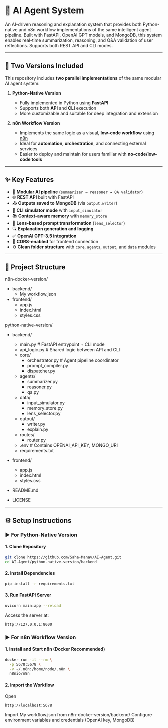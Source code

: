 # 🧠 AI Agent System

An AI-driven reasoning and explanation system that provides both Python-native and n8n workflow implementations of the same intelligent agent pipeline. Built with FastAPI, OpenAI GPT models, and MongoDB, this system enables real-time summarization, reasoning, and Q&A validation of user reflections. Supports both REST API and CLI modes.

---
## 🔄 Two Versions Included

This repository includes **two parallel implementations** of the same modular AI agent system:

1. **Python-Native Version**
   - Fully implemented in Python using **FastAPI**
   - Supports both **API** and **CLI** execution
   - More customizable and suitable for deep integration and extension

2. **n8n Workflow Version**
   - Implements the same logic as a visual, **low-code workflow** using [n8n](https://n8n.io/)
   - Ideal for **automation, orchestration**, and connecting external services
   - Easier to deploy and maintain for users familiar with **no-code/low-code tools**
     
---
## ✨ Key Features

- 🧩 **Modular AI pipeline** (`summarizer → reasoner → QA validator`)
- 🌐 **REST API** built with FastAPI
- 📤 **Outputs saved to MongoDB** (via `output.writer`)
- 🧪 **CLI simulator mode** with `input_simulator`
- 📚 **Context-aware memory** with `memory_store`
- 🧠 **Lens-based prompt transformation** (`lens_selector`)
- 🔍 **Explanation generation and logging**
- ✅ **OpenAI GPT-3.5 integration**
- 🔌 **CORS-enabled** for frontend connection
- ⚙️ **Clean folder structure** with `core`, `agents`, `output`, and `data` modules

---

## 📂 Project Structure

n8n-docker-version/
- backend/
  - My workflow.json
- frontend/
    - app.js 
    - index.html
    - styles.css 

python-native-version/
- backend/
  - main.py  # FastAPI entrypoint + CLI mode
  - api_logic.py  # Shared logic between API and CLI
  - core/
    - orchestrator.py # Agent pipeline coordinator
    - prompt_compiler.py
    - dispatcher.py
  - agents/
    - summarizer.py
    - reasoner.py
    - qa.py
  - data/
    - input_simulator.py
    - memory_store.py
    - lens_selector.py
  - output/
    - writer.py
    - explain.py
  - routes/
    - router.py
  - .env  # Contains OPENAI_API_KEY, MONGO_URI
  - requirements.txt
   
- frontend/
    - app.js 
    - index.html
    - styles.css
 
- README.md
- LICENSE
---

## ⚙️ Setup Instructions

### ▶️ For Python-Native Version

#### 1. Clone Repository

```bash
git clone https://github.com/Saha-Manav/AI-Agent.git
cd AI-Agent/python-native-version/backend
```

#### 2. Install Dependencies

```bash
pip install -r requirements.txt
```
#### 3. Run FastAPI Server
```bash
uvicorn main:app --reload
```
Access the server at: 
```bash
http://127.0.0.1:8000
```

### ▶️ For n8n Workflow Version

#### 1. Install and Start n8n (Docker Recommended)

```bash
docker run -it --rm \
  -p 5678:5678 \
  -v ~/.n8n:/home/node/.n8n \
  n8nio/n8n
```
#### 2. Import the Workflow
Open 
```bash
http://localhost:5678
```
Import My workflow.json from n8n-docker-version/backend/
Configure environment variables and credentials (OpenAI key, MongoDB)
